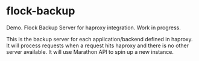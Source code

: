 flock-backup
============

Demo. Flock Backup Server for haproxy integration. Work in progress.

This is the backup server for each application/backend defined in haproxy.
It will process requests when a request hits haproxy and there is no other server available.
It will use Marathon API to spin up a new instance.
